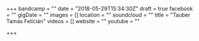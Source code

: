 +++
bandcamp = ""
date = "2018-05-29T15:34:30Z"
draft = true
facebook = ""
gigDate = ""
images = []
location = ""
soundcloud = ""
title = "Tauber Tamás Felícián"
videos = []
website = ""
youtube = ""

+++
